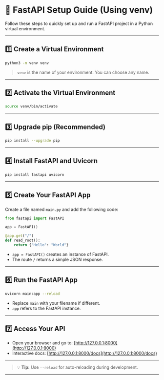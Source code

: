# 🚀 FastAPI Setup Guide (Using venv)

Follow these steps to quickly set up and run a FastAPI project in a Python virtual environment.

---

## 1️⃣ Create a Virtual Environment

```bash
python3 -m venv venv
```
> `venv` is the name of your environment. You can choose any name.

---

## 2️⃣ Activate the Virtual Environment

```bash
source venv/bin/activate
```

---

## 3️⃣ Upgrade pip (Recommended)

```bash
pip install --upgrade pip
```

---

## 4️⃣ Install FastAPI and Uvicorn

```bash
pip install fastapi uvicorn
```

---

## 5️⃣ Create Your FastAPI App

Create a file named `main.py` and add the following code:

```python
from fastapi import FastAPI

app = FastAPI()

@app.get("/")
def read_root():
    return {"Hello": "World"}
```

- `app = FastAPI()` creates an instance of FastAPI.
- The route `/` returns a simple JSON response.

---

## 6️⃣ Run the FastAPI App

```bash
uvicorn main:app --reload
```
- Replace `main` with your filename if different.
- `app` refers to the FastAPI instance.

---

## 7️⃣ Access Your API

- Open your browser and go to: [http://127.0.0.1:8000](http://127.0.0.1:8000)
- Interactive docs: [http://127.0.0.1:8000/docs](http://127.0.0.1:8000/docs)

---

> 💡 **Tip:** Use `--reload` for auto-reloading during development.

---
